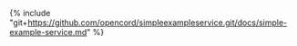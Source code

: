 {% include "git+https://github.com/opencord/simpleexampleservice.git/docs/simple-example-service.md" %}
